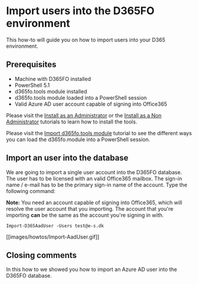 ﻿# **Import users into the D365FO environment**

This how-to will guide you on how to import users into your D365 environment.

## **Prerequisites**
* Machine with D365FO installed
* PowerShell 5.1
* d365fo.tools module installed
* d365fo.tools module loaded into a PowerShell session
* Valid Azure AD user account capable of signing into Office365

Please visit the [Install as an Administrator](https://github.com/d365collaborative/d365fo.tools/wiki/Tutorial-First-Time-Install-Administrator) or the [Install as a Non Administrator](https://github.com/d365collaborative/d365fo.tools/wiki/Tutorial-First-Time-Install-Non-Administrator) tutorials to learn how to install the tools.

Please visit the [Import d365fo.tools module](https://github.com/d365collaborative/d365fo.tools/wiki/Tutorial-Import-Module) tutorial to see the different ways you can load the d365fo.module into a PowerShell session.

## **Import an user into the database**
We are going to import a single user account into the D365FO database. The user has to be licensed with an valid Office365 mailbox. The sign-in name / e-mail has to be the primary sign-in name of the account. Type the following command:

**Note:** You need an account capable of signing into Office365, which will resolve the user account that you importing. The account that you're importing **can** be the same as the account you're signing in with.

```
Import-D365AadUser -Users test@e-s.dk
```

[[images/howtos/Import-AadUser.gif]]

## **Closing comments**
In this how to we showed you how to import an Azure AD user into the D365FO database.